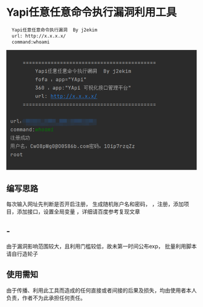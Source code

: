 # Yapi任意任意命令执行漏洞利用工具
      Yapi任意任意命令执行漏洞  By j2ekim
      url: http://x.x.x.x/
      command:whoami
      
![image](./img1.png)
## 编写思路
   每次输入网址先判断是否开启注册，
   生成随机账户名和密码，
   ，注册，添加项目，添加接口，设置全局变量
   ，详细请百度参考复现文章

## -
由于漏洞影响范围较大，且利用门槛较低，故未第一时间公布exp，
批量利用脚本请自行造轮子

## 使用需知
由于传播、利用此工具而造成的任何直接或者间接的后果及损失，均由使用者本人负责，作者不为此承担任何责任。
